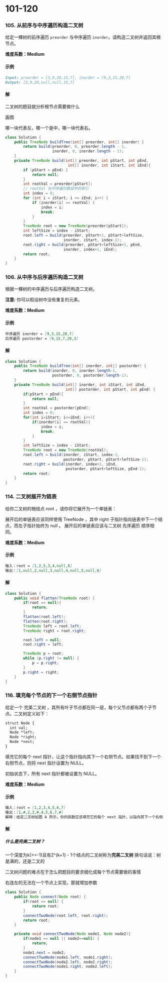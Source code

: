 # 101-120

### 105. 从前序与中序遍历构造二叉树

 给定一棵树的前序遍历 `preorder` 与中序遍历 `inorder`。请构造二叉树并返回其根节点。 

**难度系数：Medium**

#### 示例

```markdown
Input: preorder = [3,9,20,15,7], inorder = [9,3,15,20,7]
Output: [3,9,20,null,null,15,7]
```

#### 解

二叉树的题目就分析根节点需要做什么

画图

哪一块代表左，哪一个是中，哪一块代表右。

```java
class Solution {
    public TreeNode buildTree(int[] preorder, int[] inorder) {
        return build(preorder, 0, preorder.length - 1,
                     inorder, 0, inorder.length - 1);
    }
    private TreeNode build(int[] preorder, int pStart, int pEnd, 
                            int[] inorder, int iStart, int iEnd){
        if (pStart > pEnd) {
            return null;
        }                        
        int rootVal = preorder[pStart];
        // rootVal 在中序遍历数组中的索引
        int index = 0;
        for (int i = iStart; i <= iEnd; i++) {
            if (inorder[i] == rootVal) {
                index = i;
                break;
            }
        }
        TreeNode root = new TreeNode(preorder[pStart]);
        int leftSize = index - iStart;
        root.left = build(preorder, pStart+1, pStart+leftSize, 
                          inorder, iStart, index-1);
        root.right = build(preorder, pStart+leftSize+1, pEnd, 
                          inorder, index+1, iEnd);
        return root;
    }
}
```



### 106. 从中序与后序遍历构造二叉树

根据一棵树的中序遍历与后序遍历构造二叉树。

**注意:**
你可以假设树中没有重复的元素。

**难度系数：Medium**

#### 示例

```markdown
中序遍历 inorder = [9,3,15,20,7]
后序遍历 postorder = [9,15,7,20,3]
```

#### 解

```java
class Solution {
    public TreeNode buildTree(int[] inorder, int[] postorder) {
        return build(inorder, 0, inorder.length-1,  
                     postorder, 0, postorder.length-1);
    }
    private TreeNode build(int[] inorder, int iStart, int iEnd, 
                           int[] postorder, int pStart, int pEnd) {
        if(pStart > pEnd){
            return null;
        }
        int rootVal = postorder[pEnd];
        int index = 0;
        for(int i=iStart; i<=iEnd; i++){
            if(inorder[i] == rootVal){
                index = i;
                break;
            }
        }
        int leftSize = index - iStart;
        TreeNode root = new TreeNode(rootVal);
        root.left = build(inorder, iStart, index-1,
                          postorder, pStart, pStart+leftSize-1);
        root.right = build(inorder, index+1, iEnd, 
                           postorder, pStart+leftSize, pEnd-1);
        return root;
    }
}
```





### 114. 二叉树展开为链表

给你二叉树的根结点 root ，请你将它展开为一个单链表：

展开后的单链表应该同样使用 TreeNode ，其中 right 子指针指向链表中下一个结点，而左子指针始终为 null 。
展开后的单链表应该与二叉树 先序遍历 顺序相同。

**难度系数：Medium**

#### 示例

```markdown
输入：root = [1,2,5,3,4,null,6]
输出：[1,null,2,null,3,null,4,null,5,null,6]
```

#### 解

```java
class Solution {
    public void flatten(TreeNode root) {
        if(root == null){
            return;
        }
        flatten(root.left);
        flatten(root.right);
        TreeNode left = root.left;
        TreeNode right = root.right;

        root.left = null;
        root.right = left;

        TreeNode p = root;
        while (p.right != null) {
            p = p.right;
        }
        p.right = right;
    }
}
```



### 116. 填充每个节点的下一个右侧节点指针

给定一个 完美二叉树 ，其所有叶子节点都在同一层，每个父节点都有两个子节点。二叉树定义如下：

```markdown
struct Node {
  int val;
  Node *left;
  Node *right;
  Node *next;
} 

```

填充它的每个 next 指针，让这个指针指向其下一个右侧节点。如果找不到下一个右侧节点，则将 next 指针设置为 NULL。

初始状态下，所有 next 指针都被设置为 NULL。

**难度系数：Medium**

#### 示例

```markdown
输入：root = [1,2,3,4,5,6,7]
输出：[1,#,2,3,#,4,5,6,7,#]
解释：给定二叉树如图 A 所示，你的函数应该填充它的每个 next 指针，以指向其下一个右侧节点，如图 B 所示。序列化的输出按层序遍历排列，同一层节点由 next 指针连接，'#' 标志着每一层的结束。
```

#### 解

##### 什么是完美二叉树？

一个深度为k(>=-1)且有2^(k+1) - 1个结点的二叉树称为**完美二叉树**
换句话说：树是满的，还是二叉的

二叉树问题的难点在于怎么把题目的要求细化成每个节点需要做的事情

右连左的无法在一个节点上实现，那就增加参数

```java
class Solution {
    public Node connect(Node root) {
        if(root == null) {
            return root;
        }
        connectTwoNode(root.left, root.right);
        return root;
    }

    private void connectTwoNode(Node node1, Node node2){
        if(node1 == null || node2==null) {
            return;
        }
        node1.next = node2;
        connectTwoNode(node1.left, node1.right);
        connectTwoNode(node2.left, node2.right);
        connectTwoNode(node1.right, node2.left);
    }
}
```







